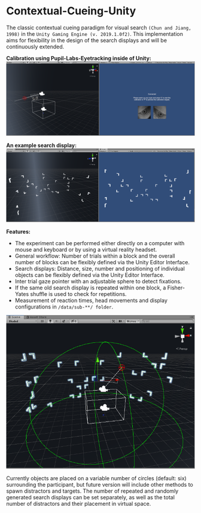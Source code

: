 # Contextual-Cueing-Unity
The classic contextual cueing paradigm for visual search `(Chun and Jiang, 1998)` in the `Unity Gaming Engine (v. 2019.1.0f2)`. This implementation aims for flexibility in the design of the search displays and will be continuously extended.

**Calibration using Pupil-Labs-Eyetracking inside of Unity:**
![Calibration using Pupil-Labs-Eyetracking inside of Unity](https://github.com/nimarek/Contextual-Cueing-Unity/blob/master/images/ccvr_0.png) 

**An example search display:**
![An example search display](https://github.com/nimarek/Contextual-Cueing-Unity/blob/master/images/ccvr_1.png) 

**Features:**

- The experiment can be performed either directly on a computer with mouse and keyboard or by using a virtual reality headset.
- General workflow: Number of trials within a block and the overall number of blocks can be flexibly defined via the Unity Editor Interface.
- Search displays: Distance, size, number and positioning of individual objects can be flexibly defined via the Unity Editor Interface.
- Inter trial gaze pointer with an adjustable sphere to detect fixations.
- If the same old search display is repeated within one block, a Fisher-Yates shuffle is used to check for repetitions.
- Measurement of reaction times, head movements and display configurations in `/data/sub-**/ folder`.

![Detailed infos](https://github.com/nimarek/Contextual-Cueing-Unity/blob/master/images/cc_vr_2.png) 

Currently objects are placed on a variable number of circles (default: six) surrounding the participant, but future version will include other methods to spawn distractors and targets. The number of repeated and randomly generated search displays can be set separately, as well as the total number of distractors and their placement in virtual space.
